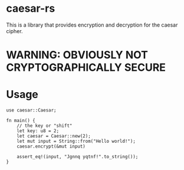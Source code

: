 # caesar-rs
This is a library that provides encryption and decryption for the caesar cipher.

# WARNING: OBVIOUSLY NOT CRYPTOGRAPHICALLY SECURE

# Usage
```
use caesar::Caesar;

fn main() {
    // the key or "shift"
    let key: u8 = 2;
    let caesar = Caesar::new(2);
    let mut input = String::from("Hello world!");
    caesar.encrypt(&mut input)

    assert_eq!(input, "Jgnnq yqtnf!".to_string());
}
```
